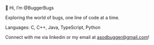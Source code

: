 👋 Hi, I’m @BuggerBugs

Exploring the world of bugs, one line of code at a time.

Languages: C, C++, Java, TypeScript, Python

Connect with me via linkedin or my email at asodbugger@gmail.com!

<!---
BuggerBugs/BuggerBugs is a ✨ special ✨ repository because its `README.md` (this file) appears on your GitHub profile.
You can click the Preview link to take a look at your changes.
--->
